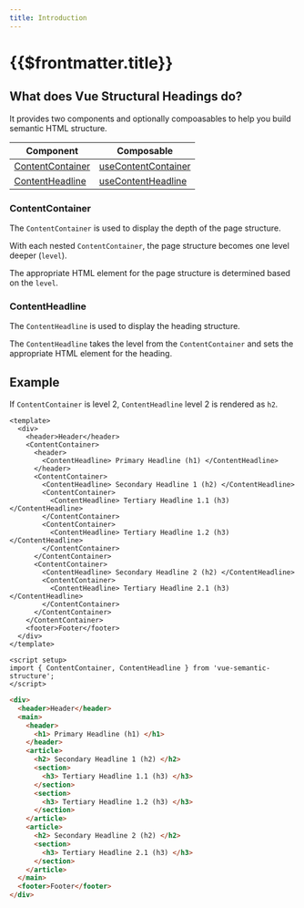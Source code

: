 ```yaml
---
title: Introduction
---
```


# {{$frontmatter.title}}

## What does Vue Structural Headings do?

It provides two components and optionally compoasables to help you build semantic HTML structure.

| Component | Composable |
| --- | --- |
| [ContentContainer](/components/content-container) | [useContentContainer](/composables/use-content-container) |
| [ContentHeadline](/components/content-headline) | [useContentHeadline](/composables/use-content-headline) |

### ContentContainer

The `ContentContainer` is used to display the depth of the page structure.

With each nested `ContentContainer`, the page structure becomes one level deeper (`level`).

The appropriate HTML element for the page structure is determined based on the `level`.

### ContentHeadline

The `ContentHeadline` is used to display the heading structure.

The `ContentHeadline` takes the level from the `ContentContainer` and sets the appropriate HTML element for the heading.

## Example

If `ContentContainer` is level 2, `ContentHeadline` level 2 is rendered as `h2`.

```vue
<template>
  <div>
    <header>Header</header>
    <ContentContainer>
      <header>
        <ContentHeadline> Primary Headline (h1) </ContentHeadline>
      </header>
      <ContentContainer>
        <ContentHeadline> Secondary Headline 1 (h2) </ContentHeadline>
        <ContentContainer>
          <ContentHeadline> Tertiary Headline 1.1 (h3) </ContentHeadline>
        </ContentContainer>
        <ContentContainer>
          <ContentHeadline> Tertiary Headline 1.2 (h3) </ContentHeadline>
        </ContentContainer>
      </ContentContainer>
      <ContentContainer>
        <ContentHeadline> Secondary Headline 2 (h2) </ContentHeadline>
        <ContentContainer>
          <ContentHeadline> Tertiary Headline 2.1 (h3) </ContentHeadline>
        </ContentContainer>
      </ContentContainer>
    </ContentContainer>
    <footer>Footer</footer>
  </div>
</template>

<script setup>
import { ContentContainer, ContentHeadline } from 'vue-semantic-structure';
</script>
```

```html
<div>
  <header>Header</header>
  <main>
    <header>
      <h1> Primary Headline (h1) </h1>
    </header>
    <article>
      <h2> Secondary Headline 1 (h2) </h2>
      <section>
        <h3> Tertiary Headline 1.1 (h3) </h3>
      </section>
      <section>
        <h3> Tertiary Headline 1.2 (h3) </h3>
      </section>
    </article>
    <article>
      <h2> Secondary Headline 2 (h2) </h2>
      <section>
        <h3> Tertiary Headline 2.1 (h3) </h3>
      </section>
    </article>
  </main>
  <footer>Footer</footer>
</div>
```
